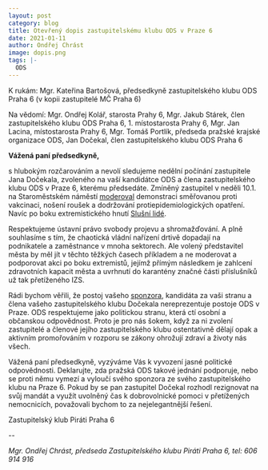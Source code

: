 ```yaml
---
layout: post
category: blog
title: Otevřený dopis zastupitelskému klubu ODS v Praze 6
date: 2021-01-11
author: Ondřej Chrást
image: dopis.png
tags: |-
  ODS
---
```

K rukám: 
Mgr. Kateřina Bartošová, předsedkyně zastupitelského klubu ODS Praha 6
(v kopii zastupitelé MČ Praha 6)

Na vědomí:
Mgr. Ondřej Kolář, starosta Prahy 6, 
Mgr. Jakub Stárek, člen zastupitelského klubu ODS Praha 6, 1. místostarosta Prahy 6, 
Mgr. Jan Lacina, místostarosta Prahy 6, 
Mgr. Tomáš Portlík, předseda pražské krajské organizace ODS, 
Jan Dočekal, člen zastupitelského klubu ODS Praha 6


__Vážená paní předsedkyně,__

s hlubokým rozčarováním a nevolí sledujeme nedělní počínání zastupitele Jana Dočekala, zvoleného na vaší kandidátce ODS a člena zastupitelského klubu ODS v Praze 6, kterému předsedáte. Zmíněný zastupitel v neděli 10.1. na Staroměstském náměstí [moderoval](https://www.facebook.com/jan.docekal.165/posts/3582318905149230]) demonstraci směřovanou proti vakcinaci, nošení roušek a dodržování protiepidemiologických opatření. Navíc po boku extremistického hnutí [Slušní lidé](https://www.facebook.com/SlusniLideSeVracejiBrno/posts/1728156147347006).  

Respektujeme ústavní právo svobody projevu a shromažďování. A plně souhlasíme s tím, že chaotická vládní nařízení drtivě dopadají na podnikatele a zaměstnance v mnoha sektorech. Ale volený představitel města by měl jít v těchto těžkých časech příkladem a ne moderovat a podporovat akci po boku extremistů, jejímž přímým následkem je zahlcení zdravotních kapacit města a uvrhnutí do karantény značné části příslušníků už tak přetíženého IZS.

Rádi bychom věřili, že postoj vašeho [sponzora](https://www.hlidacstatu.cz/data/Detail/transparentni-ucty-transakce/d0d4645a83e8bf2f927b76a2d7f9e4ac?qs=Jan+Do%C4%8Dekal), kandidáta za vaši stranu a člena vašeho zastupitelského klubu Dočekala nereprezentuje postoje ODS v Praze. ODS respektujeme jako politickou stranu, která ctí osobní a občanskou odpovědnost. Proto je pro nás šokem, když za ni zvolení zastupitelé a členové jejího zastupitelského klubu ostentativně dělají opak a aktivním promořováním v rozporu se zákony ohrožují zdraví a životy nás všech.

Vážená paní předsedkyně, vyzýváme Vás k vyvození jasné politické odpovědnosti. Deklarujte, zda pražská ODS takové jednání podporuje, nebo se proti němu vymezí a vyloučí svého sponzora ze svého zastupitelského klubu na Praze 6. Pokud by se pan zastupitel Dočekal rozhodl rezignovat na svůj  mandát a využít uvolněný čas k dobrovolnické pomoci v přetížených nemocnicích, považovali bychom to za nejelegantnější řešení.

Zastupitelský klub Piráti Praha 6

--

_Mgr. Ondřej Chrást,
předseda Zastupitelského klubu Piráti Praha 6, 
tel: 606 914 916_

